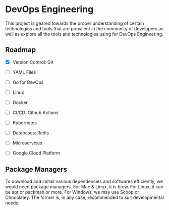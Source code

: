 # DevOps Engineering

This project is geared towards the proper understanding of certain technologies and tools that are prevalent in the community of developers as well as explore all the tools and technologies using for DevOps Engineering. 


## Roadmap

- [x] Version Control: Git
- [ ] YAML Files
- [ ] Go for DevOps
- [ ] Linux
- [ ] Docker
- [ ] CI/CD: Github Actions
- [ ] Kubernetes
- [ ] Databases: Redis
- [ ] Microservices
- [ ] Google Cloud Platform


## Package Managers

To download and install various dependencies and softwares efficiently, we would need package managers. For Mac & Linux, it is brew. For Linux, it can be apt or packman or more. For Windows, we may use Scoop or Chocolatey. The former is, in any case, recommended to suit developmental needs.